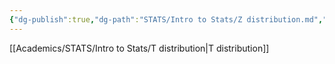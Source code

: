 ```yaml
---
{"dg-publish":true,"dg-path":"STATS/Intro to Stats/Z distribution.md","permalink":"/stats/intro-to-stats/z-distribution/","created":"2024-11-28T16:34:20.417-05:00","updated":"2025-07-07T17:21:02.530-04:00"}
---
```


 
[[Academics/STATS/Intro to Stats/T distribution\|T distribution]]